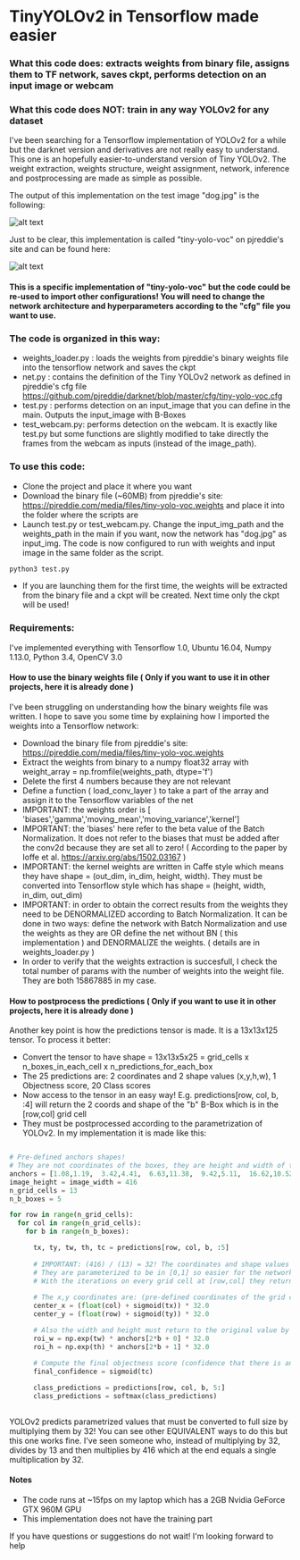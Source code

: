 # TinyYOLOv2 in Tensorflow made easier

### What this code does: extracts weights from binary file, assigns them to TF network, saves ckpt, performs detection on an input image or webcam
### What this code does NOT: train in any way YOLOv2 for any dataset

I've been searching for a Tensorflow implementation of YOLOv2 for a while but the darknet version and derivatives are not really easy to understand. This one is an hopefully easier-to-understand version of Tiny YOLOv2. The weight extraction, weights structure, weight assignment, network, inference and postprocessing are made as simple as possible.

The output of this implementation on the test image "dog.jpg" is the following:

![alt text](https://github.com/simo23/tinyYOLOv2/blob/master/dog_output.jpg "YOLOv2 output")

Just to be clear, this implementation is called "tiny-yolo-voc" on pjreddie's site and can be found here:

![alt text](https://github.com/simo23/tinyYOLOv2/blob/master/pjsite.png "YOLOv2 site")

#### This is a specific implementation of "tiny-yolo-voc" but the code could be re-used to import other configurations! You will need to change the network architecture and hyperparameters according to the "cfg" file you want to use.

### The code is organized in this way:

- weights_loader.py : loads the weights from pjreddie's binary weights file into the tensorflow network and saves the ckpt
- net.py : contains the definition of the Tiny YOLOv2 network as defined in pjreddie's cfg file https://github.com/pjreddie/darknet/blob/master/cfg/tiny-yolo-voc.cfg
- test.py : performs detection on an input_image that you can define in the main. Outputs the input_image with B-Boxes
- test_webcam.py: performs detection on the webcam. It is exactly like test.py but some functions are slightly modified to take directly the frames from the webcam as inputs (instead of the image_path).

### To use this code:

- Clone the project and place it where you want
- Download the binary file (~60MB) from pjreddie's site: https://pjreddie.com/media/files/tiny-yolo-voc.weights and place it into the folder where the scripts are
- Launch test.py or test_webcam.py. Change the input_img_path and the weights_path in the main if you want, now the network has "dog.jpg" as input_img. The code is now configured to run with weights and input image in the same folder as the script.

```python
python3 test.py
```

- If you are launching them for the first time, the weights will be extracted from the binary file and a ckpt will be created. Next time only the ckpt will be used!

### Requirements:

I've implemented everything with Tensorflow 1.0, Ubuntu 16.04, Numpy 1.13.0, Python 3.4, OpenCV 3.0



#### How to use the binary weights file ( Only if you want to use it in other projects, here it is already done ) 

I've been struggling on understanding how the binary weights file was written. I hope to save you some time by explaining how I imported the weights into a Tensorflow network:

- Download the binary file from pjreddie's site: https://pjreddie.com/media/files/tiny-yolo-voc.weights 
- Extract the weights from binary to a numpy float32 array with  weight_array = np.fromfile(weights_path, dtype='f')
- Delete the first 4 numbers because they are not relevant
- Define a function ( load_conv_layer ) to take a part of the array and assign it to the Tensorflow variables of the net
- IMPORTANT: the weights order is [ 'biases','gamma','moving_mean','moving_variance','kernel'] 
- IMPORTANT: the 'biases' here refer to the beta value of the Batch Normalization. It does not refer to the biases that must be added after the conv2d because they are set all to zero! ( According to the paper by Ioffe et al. https://arxiv.org/abs/1502.03167 ) 
- IMPORTANT: the kernel weights are written in Caffe style which means they have shape = (out_dim, in_dim, height, width). They must be converted into Tensorflow style which has shape = (height, width, in_dim, out_dim)
- IMPORTANT: in order to obtain the correct results from the weights they need to be DENORMALIZED according to Batch Normalization. It can be done in two ways: define the network with Batch Normalization and use the weights as they are OR define the net without BN ( this implementation ) and DENORMALIZE the weights. ( details are in weights_loader.py )
- In order to verify that the weights extraction is succesfull, I check the total number of params with the number of weights into the weight file. They are both 15867885 in my case.

#### How to postprocess the predictions ( Only if you want to use it in other projects, here it is already done ) 

Another key point is how the predictions tensor is made. It is a 13x13x125 tensor. To process it better:

- Convert the tensor to have shape = 13x13x5x25 = grid_cells x n_boxes_in_each_cell x n_predictions_for_each_box
- The 25 predictions are: 2 coordinates and 2 shape values (x,y,h,w), 1 Objectness score, 20 Class scores
- Now access to the tensor in an easy way! E.g. predictions[row, col, b, :4] will return the 2 coords and shape of the "b" B-Box which is in the [row,col] grid cell
- They must be postprocessed according to the parametrization of YOLOv2. In my implementation it is made like this: 

```python

# Pre-defined anchors shapes!
# They are not coordinates of the boxes, they are height and width of the 5 anchors defined by YOLOv2
anchors = [1.08,1.19,  3.42,4.41,  6.63,11.38,  9.42,5.11,  16.62,10.52]
image_height = image_width = 416
n_grid_cells = 13
n_b_boxes = 5

for row in range(n_grid_cells):
  for col in range(n_grid_cells):
    for b in range(n_b_boxes):

      tx, ty, tw, th, tc = predictions[row, col, b, :5]
      
      # IMPORTANT: (416) / (13) = 32! The coordinates and shape values are parametrized w.r.t center of the grid cell
      # They are parameterized to be in [0,1] so easier for the network to predict and learn
      # With the iterations on every grid cell at [row,col] they return to their original positions
      
      # The x,y coordinates are: (pre-defined coordinates of the grid cell [row,col] + parametrized offset)*32 
      center_x = (float(col) + sigmoid(tx)) * 32.0
      center_y = (float(row) + sigmoid(ty)) * 32.0

      # Also the width and height must return to the original value by looking at the shape of the anchors
      roi_w = np.exp(tw) * anchors[2*b + 0] * 32.0
      roi_h = np.exp(th) * anchors[2*b + 1] * 32.0
      
      # Compute the final objectness score (confidence that there is an object in the B-Box) 
      final_confidence = sigmoid(tc)

      class_predictions = predictions[row, col, b, 5:]
      class_predictions = softmax(class_predictions)
      
```

YOLOv2 predicts parametrized values that must be converted to full size by multiplying them by 32! You can see other EQUIVALENT ways to do this but this one works fine. I've seen someone who, instead of multiplying by 32, divides by 13 and then multiplies by 416 which at the end equals a single multiplication by 32.


#### Notes

- The code runs at ~15fps on my laptop which has a 2GB Nvidia GeForce GTX 960M GPU
- This implementation does not have the training part

If you have questions or suggestions do not wait! I'm looking forward to help
